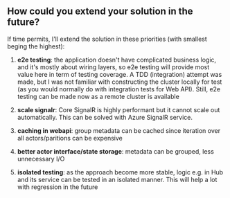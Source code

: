 ## How could you extend your solution in the future?

If time permits, I'll extend the solution in these priorities (with smallest beging the highest):

1. **e2e testing**: the application doesn't have complicated business logic, and it's mostly about wiring layers, so e2e testing will provide most value here in term of testing coverage. A TDD (integration) attempt was made, but I was not familiar with constructing the cluster locally for test (as you would normally do with integration tests for Web API). Still, e2e testing can be made now as a remote cluster is available

2. **scale signalr**: Core SignalR is highly performant but it cannot scale out automatically. This can be solved with Azure SignalR service.

3. **caching in webapi**: group metadata can be cached since iteration over all actors/paritions can be expensive

4. **better actor interface/state storage**: metadata can be grouped, less unnecessary I/O

5. **isolated testing**: as the approach become more stable, logic e.g. in Hub and its service can be tested in an isolated manner. This will help a lot with regression in the future